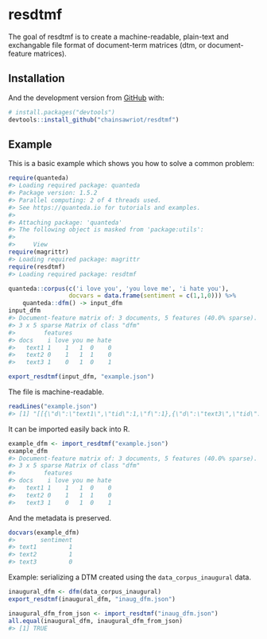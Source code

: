
<!-- README.md is generated from README.Rmd. Please edit that file -->

# resdtmf

<!-- badges: start -->

<!-- badges: end -->

The goal of resdtmf is to create a machine-readable, plain-text and
exchangable file format of document-term matrices (dtm, or
document-feature matrices).

## Installation

And the development version from [GitHub](https://github.com/) with:

``` r
# install.packages("devtools")
devtools::install_github("chainsawriot/resdtmf")
```

## Example

This is a basic example which shows you how to solve a common problem:

``` r
require(quanteda)
#> Loading required package: quanteda
#> Package version: 1.5.2
#> Parallel computing: 2 of 4 threads used.
#> See https://quanteda.io for tutorials and examples.
#> 
#> Attaching package: 'quanteda'
#> The following object is masked from 'package:utils':
#> 
#>     View
require(magrittr)
#> Loading required package: magrittr
require(resdtmf)
#> Loading required package: resdtmf

quanteda::corpus(c('i love you', 'you love me', 'i hate you'),
                 docvars = data.frame(sentiment = c(1,1,0))) %>%
    quanteda::dfm() -> input_dfm
input_dfm
#> Document-feature matrix of: 3 documents, 5 features (40.0% sparse).
#> 3 x 5 sparse Matrix of class "dfm"
#>        features
#> docs    i love you me hate
#>   text1 1    1   1  0    0
#>   text2 0    1   1  1    0
#>   text3 1    0   1  0    1
```

``` r
export_resdtmf(input_dfm, "example.json")
```

The file is machine-readable.

``` r
readLines("example.json")
#> [1] "[[{\"d\":\"text1\",\"tid\":1,\"f\":1},{\"d\":\"text3\",\"tid\":1,\"f\":1},{\"d\":\"text1\",\"tid\":2,\"f\":1},{\"d\":\"text2\",\"tid\":2,\"f\":1},{\"d\":\"text1\",\"tid\":3,\"f\":1},{\"d\":\"text2\",\"tid\":3,\"f\":1},{\"d\":\"text3\",\"tid\":3,\"f\":1},{\"d\":\"text2\",\"tid\":4,\"f\":1},{\"d\":\"text3\",\"tid\":5,\"f\":1}],[{\"tid\":1,\"term\":\"i\"},{\"tid\":2,\"term\":\"love\"},{\"tid\":3,\"term\":\"you\"},{\"tid\":4,\"term\":\"me\"},{\"tid\":5,\"term\":\"hate\"}],[{\"d\":\"text1\",\"sentiment\":1},{\"d\":\"text2\",\"sentiment\":1},{\"d\":\"text3\",\"sentiment\":0}],[{\"order\":1,\"d\":\"text1\"},{\"order\":2,\"d\":\"text2\"},{\"order\":3,\"d\":\"text3\"}]]"
```

It can be imported easily back into R.

``` r
example_dfm <- import_resdtmf("example.json")
example_dfm
#> Document-feature matrix of: 3 documents, 5 features (40.0% sparse).
#> 3 x 5 sparse Matrix of class "dfm"
#>        features
#> docs    i love you me hate
#>   text1 1    1   1  0    0
#>   text2 0    1   1  1    0
#>   text3 1    0   1  0    1
```

And the metadata is preserved.

``` r
docvars(example_dfm)
#>       sentiment
#> text1         1
#> text2         1
#> text3         0
```

Example: serializing a DTM created using the `data_corpus_inaugural`
data.

``` r
inaugural_dfm <- dfm(data_corpus_inaugural)
export_resdtmf(inaugural_dfm, "inaug_dfm.json")
```

``` r
inaugural_dfm_from_json <- import_resdtmf("inaug_dfm.json")
all.equal(inaugural_dfm, inaugural_dfm_from_json)
#> [1] TRUE
```
